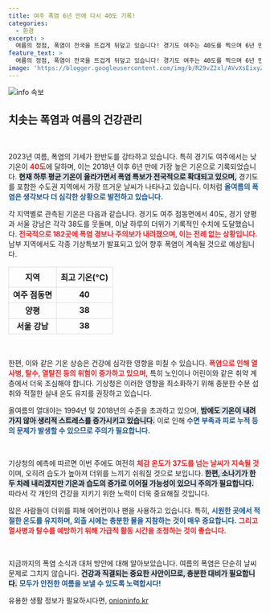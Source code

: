 ```yaml
---
title: 여주 폭염 6년 만에 다시 40도 기록!
categories:
  - 환경
excerpt: >
  여름의 정점, 폭염이 전국을 뜨겁게 뒤덮고 있습니다! 경기도 여주는 40도를 찍으며 6년 만의 최고 기온을 기록했고, 수도권은 전역에 폭염 경보가 발령되었습니다. 이번 주에도 낮과 밤 모두 숨 막히는 더위가 이어질 전망입니다. 건강 유의하세요!
feature_text: >
  여름의 정점, 폭염이 전국을 뜨겁게 뒤덮고 있습니다! 경기도 여주는 40도를 찍으며 6년 만의 최고 기온을 기록했고, 수도권은 전역에 폭염 경보가 발령되었습니다. 이번 주에도 낮과 밤 모두 숨 막히는 더위가 이어질 전망입니다. 건강 유의하세요!
image: 'https://blogger.googleusercontent.com/img/b/R29vZ2xl/AVvXsEixyZcFfHzMRdzZMjFBmAUKJYCLCGyLL1o632UiGVXcaFdKo_bkvkuCioo0uUKlGfBVcT3P84aROyZIXSBEx3Aw5nCQ3pTgDom1WDC4m8eifvWiAmWEEVb4x6G_l8C0QH225ldMjyaFvpxGEBGNO37VmDTDMHGhJPq73UglMfDca1-0aw/s1600/blogspot.png'
---
```


<p><img src="https://blogger.googleusercontent.com/img/b/R29vZ2xl/AVvXsEixyZcFfHzMRdzZMjFBmAUKJYCLCGyLL1o632UiGVXcaFdKo_bkvkuCioo0uUKlGfBVcT3P84aROyZIXSBEx3Aw5nCQ3pTgDom1WDC4m8eifvWiAmWEEVb4x6G_l8C0QH225ldMjyaFvpxGEBGNO37VmDTDMHGhJPq73UglMfDca1-0aw/s1600/blogspot.png" alt="info 속보" /></p>

<h2 data-ke-size="size26">치솟는 폭염과 여름의 건강관리</h2>

<p data-ke-size="size16">&nbsp;</p> 

<p>2023년 여름, 폭염의 기세가 한반도를 강타하고 있습니다. 특히 경기도 여주에서는 낮 기온이 <b><span style="color: #ee2323;">40도</span></b>에 달하며, 이는 2018년 이후 6년 만에 가장 높은 기온으로 기록되었습니다. <b><span style="background-color: #21538527;">현재 하루 평균 기온이 올라가면서 폭염 특보가 전국적으로 확대되고 있으며,</span></b> 경기도를 포함한 수도권 지역에서 가장 뜨거운 날씨가 나타나고 있습니다. 이처럼 <b><span style="color: #1a5490;">올여름의 폭염은 생각보다 더 심각한 상황으로 발전하고 있습니다.</span></b></p>

<p>각 지역별로 관측된 기온은 다음과 같습니다. 경기도 여주 점동면에서 40도, 경기 양평과 서울 강남은 각각 38도를 웃돌며, 이날 하루의 더위가 기록적인 수치에 도달했습니다. <b><span style="color: #ee2323;">전국적으로 182곳에 폭염 경보나 주의보가 내려졌으며, 이는 전례 없는 상황입니다.</span></b> 남부 지역에서도 각종 기상특보가 발표되고 있어 향후 폭염이 계속될 것으로 예상됩니다.</p>

<table style="width: 100%; border-collapse: collapse;">
  <thead>
    <tr>
      <th style="border: 1px solid #dddddd; text-align: center; height: 40px;">지역</th>
      <th style="border: 1px solid #dddddd; text-align: center; height: 40px;">최고 기온(°C)</th>
    </tr>
  </thead>
  <tbody>
    <tr>
      <td style="border: 1px solid #dddddd; text-align: center; height: 30px;"><b>여주 점동면</b></td>
      <td style="border: 1px solid #dddddd; text-align: center; height: 30px;"><b>40</b></td>
    </tr>
    <tr>
      <td style="border: 1px solid #dddddd; text-align: center; height: 30px;"><b>양평</b></td>
      <td style="border: 1px solid #dddddd; text-align: center; height: 30px;"><b>38</b></td>
    </tr>
    <tr>
      <td style="border: 1px solid #dddddd; text-align: center; height: 30px;"><b>서울 강남</b></td>
      <td style="border: 1px solid #dddddd; text-align: center; height: 30px;"><b>38</b></td>
    </tr>
  </tbody>
</table>

<p data-ke-size="size16">&nbsp;</p>

<p>한편, 이와 같은 기온 상승은 건강에 심각한 영향을 미칠 수 있습니다. <b><span style="color: #ee2323;">폭염으로 인해 열사병, 탈수, 열탈진 등의 위험이 증가하고 있으며,</span></b> 특히 노인이나 어린이와 같은 취약 계층에서 더욱 조심해야 합니다. 기상청은 이러한 영향을 최소화하기 위해 충분한 수분 섭취와 적절한 실내 온도 유지를 권장하고 있습니다.</p>

<p>올여름의 열대야는 1994년 및 2018년의 수준을 초과하고 있으며, <b><span style="background-color: #21538527;">밤에도 기온이 내려가지 않아 생리적 스트레스를 증가시키고 있습니다.</span></b> 이로 인해 <b><span style="color: #1a5490;">수면 부족과 피로 누적 등의 문제가 발생할 수 있으므로 주의가 필요합니다.</span></b></p>

<p data-ke-size="size16">&nbsp;</p>

<p>기상청의 예측에 따르면 이번 주에도 여전히 <b><span style="color: #ee2323;">체감 온도가 37도를 넘는 날씨가 지속될 것</span></b>이며, 오히려 습도가 높아져 더위를 느끼기 쉬워질 것으로 보입니다. <b><span style="background-color: #21538527;">한편, 소나기가 한두 차례 내리겠지만 기온과 습도의 증가로 이어질 가능성이 있으니 주의가 필요합니다.</span></b> 따라서 각 개인의 건강을 지키기 위한 노력이 더욱 중요해질 것입니다.</p>

<p>많은 사람들이 더위를 피해 에어컨이나 팬을 사용하고 있습니다. 특히, <b><span style="color: #1a5490;">시원한 곳에서 적절한 온도를 유지하며, 외출 시에는 충분한 물을 지참하는 것이 매우 중요합니다.</span></b> <b><span style="color: #ee2323;">그리고 열사병과 탈수를 예방하기 위해 가급적 활동 시간을 조정하는 것이 좋습니다.</span></b></p>

<p data-ke-size="size16">&nbsp;</p>

<p>지금까지의 폭염 소식과 대처 방안에 대해 알아보았습니다. 여름의 폭염은 단순히 날씨 문제로 그치지 않습니다. <b><span style="background-color: #21538527;">건강과 직결되는 중요한 사안이므로, 충분한 대비가 필요합니다.</span></b> <b><span style="color: #1a5490;">모두가 안전한 여름을 보낼 수 있도록 노력합시다!</span></b></p>
유용한 생활 정보가 필요하시다면, <a href="https://onioninfo.kr" rel="dofollow">onioninfo.kr</a>


